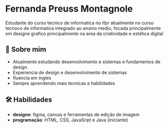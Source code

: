 # Fernanda Preuss Montagnole

Estudante do curso tecnico de informatica no ifpr atualmente no curso tecnoco de informatica integrado ao ensino medio, focada principalmente em designe grafico principalmente na area da criatividade e estética digital
## 🎨 Sobre mim

- Atualmente estudando desenvolvimento e sistemas e fundamentos de design
- Experiencia de design e desenvolvimento de sistemas
- fluencia em ingles
- Sempre aprendendo mais tecnicas e habilidades
## 🛠 Habilidades
- **designe**: figma, canvas e ferramentas de edição de imagem
- **programação**: HTML, CSS, JavaSript e Java (iniciante)
